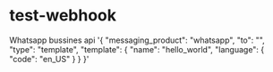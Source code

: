 # test-webhook
Whatsapp bussines api
'{ \"messaging_product\": \"whatsapp\", \"to\": \"\", \"type\": \"template\", \"template\": { \"name\": \"hello_world\", \"language\": { \"code\": \"en_US\" } } }'
